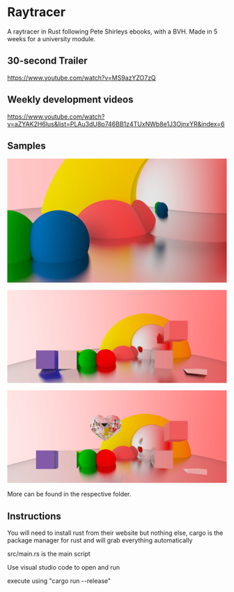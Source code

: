 # Raytracer
A raytracer in Rust following Pete Shirleys ebooks, with a BVH. Made in 5 weeks for a university module.

## 30-second Trailer
https://www.youtube.com/watch?v=MS9azYZO7zQ

## Weekly development videos
https://www.youtube.com/watch?v=aZYAK2H6lus&list=PLAu3dU8p746BB1z4TUxNWb8e1J3OjnxYR&index=6

## Samples

![](https://github.com/Zephilinox/Raytracer/blob/master/example-images/frame-s-512.png)

![](https://github.com/Zephilinox/Raytracer/blob/master/example-images/frame0nobvh.png)

![](https://github.com/Zephilinox/Raytracer/blob/master/example-images/frame0heart.png)

More can be found in the respective folder.

## Instructions

You will need to install rust from their website but nothing else, cargo is the package manager for rust and will grab everything automatically

src/main.rs is the main script

Use visual studio code to open and run

execute using "cargo run --release"
